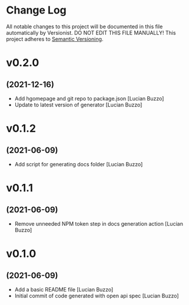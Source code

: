 # Change Log

All notable changes to this project will be documented in this file
automatically by Versionist. DO NOT EDIT THIS FILE MANUALLY!
This project adheres to [Semantic Versioning](http://semver.org/).

# v0.2.0
## (2021-12-16)

* Add hgomepage and git repo to package.json [Lucian Buzzo]
* Update to latest version of generator [Lucian Buzzo]

# v0.1.2
## (2021-06-09)

* Add script for generating docs folder [Lucian Buzzo]

# v0.1.1
## (2021-06-09)

* Remove unneeded NPM token step in docs generation action [Lucian Buzzo]

# v0.1.0
## (2021-06-09)

* Add a basic README file [Lucian Buzzo]
* Initial commit of code generated with open api spec [Lucian Buzzo]
